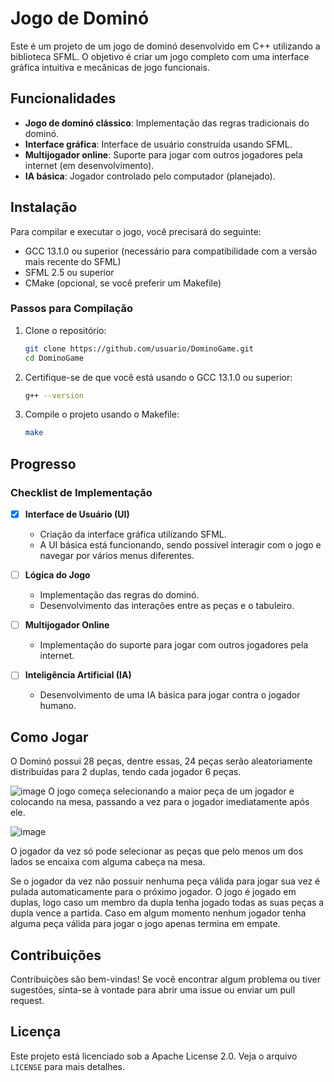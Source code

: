 # Jogo de Dominó

Este é um projeto de um jogo de dominó desenvolvido em C++ utilizando a biblioteca SFML. O objetivo é criar um jogo completo com uma interface gráfica intuitiva e mecânicas de jogo funcionais.

## Funcionalidades

- **Jogo de dominó clássico**: Implementação das regras tradicionais do dominó.
- **Interface gráfica**: Interface de usuário construída usando SFML.
- **Multijogador online**: Suporte para jogar com outros jogadores pela internet (em desenvolvimento).
- **IA básica**: Jogador controlado pelo computador (planejado).

## Instalação

Para compilar e executar o jogo, você precisará do seguinte:

- GCC 13.1.0 ou superior (necessário para compatibilidade com a versão mais recente do SFML)
- SFML 2.5 ou superior
- CMake (opcional, se você preferir um Makefile)

### Passos para Compilação

1. Clone o repositório:
    ```bash
    git clone https://github.com/usuario/DominoGame.git
    cd DominoGame
    ```
2. Certifique-se de que você está usando o GCC 13.1.0 ou superior:
    ```bash
    g++ --version
    ```
3. Compile o projeto usando o Makefile:
    ```bash
    make
    ```

## Progresso

### Checklist de Implementação

- [x] **Interface de Usuário (UI)**
  - Criação da interface gráfica utilizando SFML.
  - A UI básica está funcionando, sendo possível interagir com o jogo e navegar por vários menus diferentes.

- [ ] **Lógica do Jogo**
  - Implementação das regras do dominó.
  - Desenvolvimento das interações entre as peças e o tabuleiro.

- [ ] **Multijogador Online**
  - Implementação do suporte para jogar com outros jogadores pela internet.

- [ ] **Inteligência Artificial (IA)**
  - Desenvolvimento de uma IA básica para jogar contra o jogador humano.

## Como Jogar
O Dominó possui 28 peças, dentre essas, 24 peças serão aleatoriamente distribuídas para 2 duplas, tendo cada jogador 6 peças.

![image](https://github.com/user-attachments/assets/f2499319-e0ab-4641-bc4b-461a6b543837)
O jogo começa selecionando a maior peça de um jogador e colocando na mesa, passando a vez para o jogador imediatamente após ele.

![image](https://github.com/user-attachments/assets/2fa06cae-acc3-4ce0-8cf2-4a17009db56a)

O jogador da vez só pode selecionar as peças que pelo menos um dos lados se encaixa com alguma cabeça na mesa.

Se o jogador da vez não possuir nenhuma peça válida para jogar sua vez é pulada automaticamente para o próximo jogador. O jogo é jogado em duplas, logo caso um membro da dupla tenha jogado todas as suas peças a dupla vence a partida. Caso em algum momento nenhum jogador tenha alguma peça válida para jogar o jogo apenas termina em empate.

## Contribuições

Contribuições são bem-vindas! Se você encontrar algum problema ou tiver sugestões, sinta-se à vontade para abrir uma issue ou enviar um pull request.

## Licença

Este projeto está licenciado sob a Apache License 2.0. Veja o arquivo `LICENSE` para mais detalhes.
